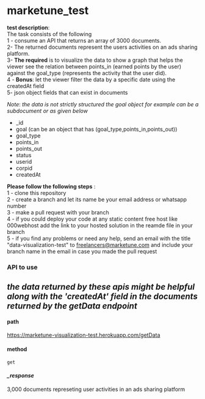 # marketune_test

**test description**:  
The task consists of the following  
1 - consume an API that returns an array of 3000 documents.  
2- The returned documents represent the users activities on an ads sharing platform.  
3- **The required** is to visualize the data to show a graph that helps the viewer see the relation between points_in (earned points by the user) against the goal_type (represents the activity that the user did).  
4 - **Bonus**: let the viewer filter the data by a specific date using the createdAt field  
5- json object fields that can exist in documents  

_Note_: _the data is not strictly structured the goal object for example can be a subdocument or as given below_   
* _id  
* goal (can be an object that has (goal_type,points_in,points_out))
* goal_type
* points_in
* points_out
* status
* userid
* corpid
* createdAt  

**Please follow the following steps** :  
1 - clone this repository  
2 - create a branch and let its name be your email address or whatsapp number  
3 - make a pull request with your branch  
4 - if you could deploy your code at any static content free host like 000webhost add the link to your hosted solution in the reamde file in  your branch  
5 - if you find any problems or need any help, send an email with the title "data-visualization-test" to freelancers@marketune.com and include your branch name in the email in case you made the pull request

### API to use
*the data returned by these apis might be helpful along with the 'createdAt' field in the documents returned by the getData endpoint*
----  
#### path
https://marketune-visualization-test.herokuapp.com/getData  
#### method  
`get`  

#### *_response*  
3,000 documents  represeting user activities in an ads sharing platform  

